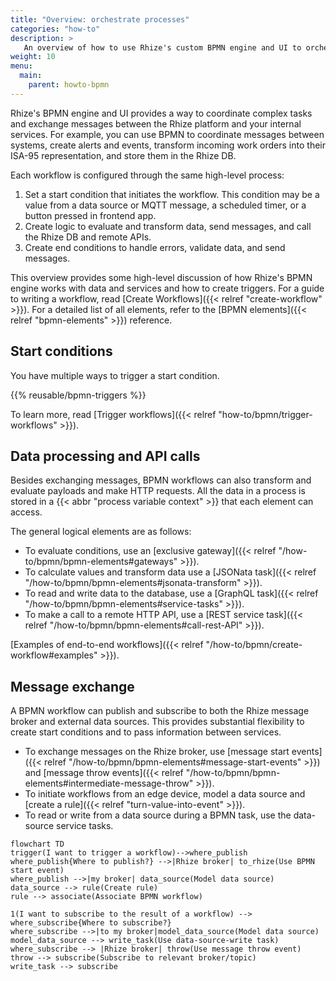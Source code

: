 ```yaml
---
title: "Overview: orchestrate processes"
categories: "how-to"
description: >
   An overview of how to use Rhize's custom BPMN engine and UI to orchestrate workflows.
weight: 10
menu:
  main:
    parent: howto-bpmn
---
```


Rhize's BPMN engine and UI provides a way to coordinate complex tasks and exchange messages between the Rhize platform and your internal services.
For example, you can use BPMN to coordinate messages between systems, create alerts and events, transform incoming work orders into their ISA-95 representation, and store them in the Rhize DB.

Each workflow is configured through the same high-level process:
1. Set a start condition that initiates the workflow. This condition may be a value from a data source or MQTT message, a scheduled timer, or a button pressed in frontend app.
1. Create logic to evaluate and transform data, send messages, and call the Rhize DB and remote APIs.
1. Create end conditions to handle errors, validate data, and send messages.

This overview provides some high-level discussion of how Rhize's BPMN engine works with data and services and how to create triggers.
For a guide to writing a workflow, read [Create Workflows]({{< relref "create-workflow" >}}).
For a detailed list of all elements, refer to the [BPMN elements]({{< relref "bpmn-elements" >}}) reference.

## Start conditions

You have multiple ways to trigger a start condition.

{{% reusable/bpmn-triggers %}}

To learn more, read [Trigger workflows]({{< relref "how-to/bpmn/trigger-workflows" >}}).

## Data processing and API calls

Besides exchanging messages, BPMN workflows can also transform and evaluate payloads and make HTTP requests.
All the data in a process is stored in a {{< abbr "process variable context" >}} that each element can access.

The general logical elements are as follows:
- To evaluate conditions, use an [exclusive gateway]({{< relref "/how-to/bpmn/bpmn-elements#gateways" >}}).
- To calculate values and transform data use a [JSONata task]({{< relref "/how-to/bpmn/bpmn-elements#jsonata-transform" >}}).
- To read and write data to the database, use a [GraphQL task]({{< relref "/how-to/bpmn/bpmn-elements#service-tasks" >}}).
- To make a call to a remote HTTP API, use a [REST service task]({{< relref "/how-to/bpmn/bpmn-elements#call-rest-API" >}}).

[Examples of end-to-end workflows]({{< relref "/how-to/bpmn/create-workflow#examples" >}}).

## Message exchange

A BPMN workflow can publish and subscribe to both the Rhize message broker and external data sources.
This provides substantial flexibility to create start conditions and to pass information between services.

- To exchange messages on the Rhize broker, use [message start events]({{< relref "/how-to/bpmn/bpmn-elements#message-start-events" >}}) and [message throw events]({{< relref "/how-to/bpmn/bpmn-elements#intermediate-message-throw" >}}).
- To initiate workflows from an edge device, model a data source and [create a rule]({{< relref "turn-value-into-event" >}}).
- To read or write from a data source during a BPMN task, use the data-source service tasks.


```mermaid
flowchart TD
trigger(I want to trigger a workflow)-->where_publish
where_publish{Where to publish?} -->|Rhize broker| to_rhize(Use BPMN start event)
where_publish -->|my broker| data_source(Model data source)
data_source --> rule(Create rule)
rule --> associate(Associate BPMN workflow)

1(I want to subscribe to the result of a workflow) --> where_subscribe{Where to subscribe?}
where_subscribe -->|to my broker|model_data_source(Model data source)
model_data_source --> write_task(Use data-source-write task)
where_subscribe --> |Rhize broker| throw(Use message throw event)
throw --> subscribe(Subscribe to relevant broker/topic)
write_task --> subscribe
```


